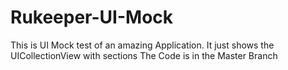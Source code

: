 # Rukeeper-UI-Mock
This is UI Mock test of an amazing Application. It just shows the UICollectionView with sections
The Code is in the Master Branch

